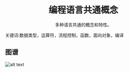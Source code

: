 <h1 align="center">编程语言共通概念</h1>
<p align="center">多种语言共通的概念和特性。</p>
<p">关键词:数据类型，运算符，流程控制，函数，面向对象，编译</p>

## 图谱
![alt text](https://github.com/gonglei007/GameDevMind/blob/main/exports/2.1.编程语言共通概念.png?raw=true)
